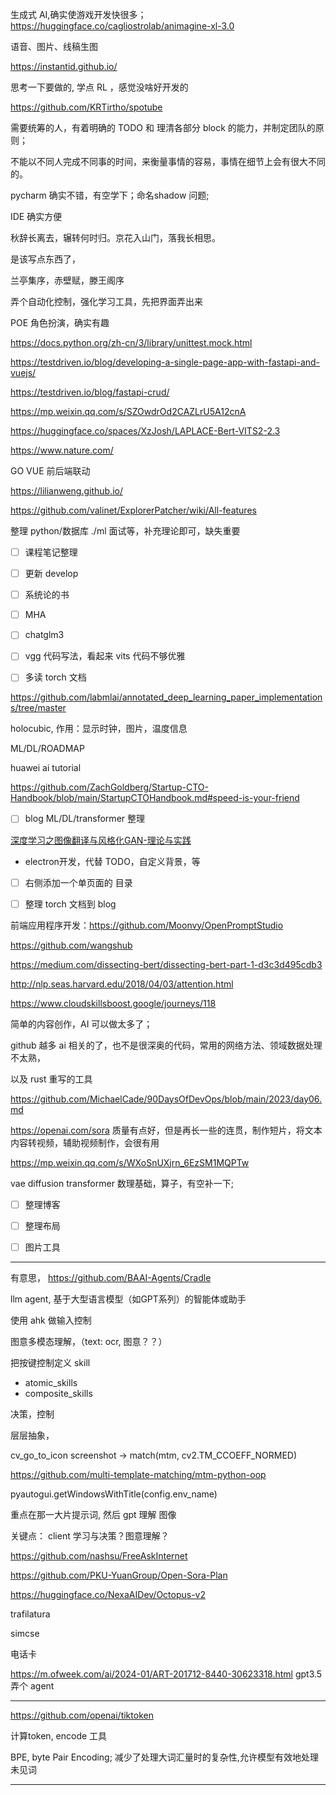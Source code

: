 
生成式 AI,确实使游戏开发快很多；https://huggingface.co/cagliostrolab/animagine-xl-3.0

语音、图片、线稿生图

https://instantid.github.io/


思考一下要做的, 学点 RL ，感觉没啥好开发的

https://github.com/KRTirtho/spotube


需要统筹的人，有着明确的 TODO 和 理清各部分 block 的能力，并制定团队的原则；

不能以不同人完成不同事的时间，来衡量事情的容易，事情在细节上会有很大不同的。

pycharm 确实不错，有空学下；命名shadow 问题;

IDE 确实方便


秋辞长离去，辗转何时归。京花入山门，落我长相思。

是该写点东西了，

兰亭集序，赤壁赋，滕王阁序


弄个自动化控制，强化学习工具，先把界面弄出来

POE 角色扮演，确实有趣

https://docs.python.org/zh-cn/3/library/unittest.mock.html

https://testdriven.io/blog/developing-a-single-page-app-with-fastapi-and-vuejs/

https://testdriven.io/blog/fastapi-crud/


https://mp.weixin.qq.com/s/SZOwdrOd2CAZLrU5A12cnA

https://huggingface.co/spaces/XzJosh/LAPLACE-Bert-VITS2-2.3




https://www.nature.com/

GO VUE 前后端联动

https://lilianweng.github.io/


https://github.com/valinet/ExplorerPatcher/wiki/All-features


整理 python/数据库 ./ml 面试等，补充理论即可，缺失重要


- [ ] 课程笔记整理
- [ ] 更新 develop
- [ ] 系统论的书
- [ ] MHA
- [ ] chatglm3
- [ ] vgg 代码写法，看起来  vits 代码不够优雅
- [ ] 多读 torch 文档


https://github.com/labmlai/annotated_deep_learning_paper_implementations/tree/master


holocubic, 作用：显示时钟，图片，温度信息

ML/DL/ROADMAP

huawei ai tutorial

https://github.com/ZachGoldberg/Startup-CTO-Handbook/blob/main/StartupCTOHandbook.md#speed-is-your-friend

- [ ] blog ML/DL/transformer 整理

[深度学习之图像翻译与风格化GAN-理论与实践](https://www.bilibili.com/video/BV1Wr4y1b77B)


- electron开发，代替 TODO，自定义背景，等


- [ ] 右侧添加一个单页面的 目录
- [ ] 整理 torch 文档到 blog


前端应用程序开发：https://github.com/Moonvy/OpenPromptStudio

https://github.com/wangshub


https://medium.com/dissecting-bert/dissecting-bert-part-1-d3c3d495cdb3

http://nlp.seas.harvard.edu/2018/04/03/attention.html

https://www.cloudskillsboost.google/journeys/118


简单的内容创作，AI 可以做太多了；

github 越多 ai 相关的了，也不是很深奥的代码，常用的网络方法、领域数据处理不太熟，

以及 rust 重写的工具

https://github.com/MichaelCade/90DaysOfDevOps/blob/main/2023/day06.md

https://openai.com/sora 质量有点好，但是再长一些的连贯，制作短片，将文本内容转视频，辅助视频制作，会很有用

https://mp.weixin.qq.com/s/WXoSnUXjrn_6EzSM1MQPTw

vae diffusion transformer 数理基础，算子，有空补一下;


- [ ] 整理博客
- [ ] 整理布局
- [ ] 图片工具


----------
有意思，
https://github.com/BAAI-Agents/Cradle

llm agent, 基于大型语言模型（如GPT系列）的智能体或助手

使用 ahk 做输入控制

图意多模态理解，（text: ocr, 图意？？）

把按键控制定义 skill

- atomic_skills
- composite_skills


决策，控制

层层抽象，

cv_go_to_icon screenshot -> match(mtm, cv2.TM_CCOEFF_NORMED)

https://github.com/multi-template-matching/mtm-python-oop

pyautogui.getWindowsWithTitle(config.env_name)

重点在那一大片提示词, 然后 gpt 理解 图像

关键点： client 学习与决策？图意理解？

https://github.com/nashsu/FreeAskInternet

https://github.com/PKU-YuanGroup/Open-Sora-Plan

https://huggingface.co/NexaAIDev/Octopus-v2

trafilatura

simcse

电话卡


https://m.ofweek.com/ai/2024-01/ART-201712-8440-30623318.html gpt3.5 弄个 agent


------------

https://github.com/openai/tiktoken

计算token, encode 工具

BPE, byte Pair Encoding; 减少了处理大词汇量时的复杂性,允许模型有效地处理未见词

------------

